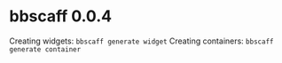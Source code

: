 # bbscaff 0.0.4

Creating widgets: `bbscaff generate widget`
Creating containers: `bbscaff generate container`